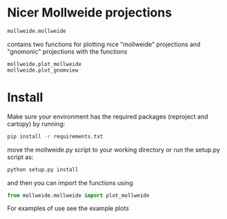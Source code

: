 # Nicer Mollweide projections


```python
mollweide.mollweide
```

contains two functions for plotting nice "mollweide" projections and "gnomonic" projections with the functions

```python]
mollweide.plot_mollweide 
mollweide.plot_gnomview 
```

# Install 

Make sure your environment has the required packages (reproject and cartopy) by running:

```bash
pip install -r requirements.txt 
```

move the mollweide.py script to your working directory or run the setup.py script as:

```bash
python setup.py install 
```

and then you can import the functions using

```python
from mollweide.mollweide import plot_mollweide
```
For examples of use see the example plots 
